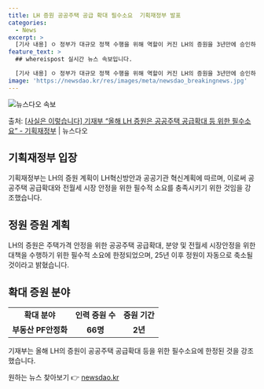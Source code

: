 ```yaml
---
title: LH 증원 공공주택 공급 확대 필수소요  기획재정부 발표
categories:
  - News
excerpt: >
  [기사 내용] ㅇ 정부가 대규모 정책 수행을 위해 역할이 커진 LH의 증원을 3년만에 승인하면서 LH의 방만…
feature_text: >
  ## whereispost 실시간 뉴스 속보입니다.

  [기사 내용] ㅇ 정부가 대규모 정책 수행을 위해 역할이 커진 LH의 증원을 3년만에 승인하면서 LH의 방만…
image: 'https://newsdao.kr/res/images/meta/newsdao_breakingnews.jpg'
---
```


![뉴스다오 속보](https://newsdao.kr/res/images/meta/newsdao_breakingnews.jpg)

<p>출처: <a href="https://newsdao.kr/3708" rel="dofollow">[사실은 이렇습니다] 기재부 “올해 LH 증원은 공공주택 공급확대 등 위한 필수소요” - 기획재정부</a> | 뉴스다오</p>

<h2 data-ke-size="size26">기획재정부 입장</h2>
<p data-ke-size="size16">기획재정부는 LH의 증원 계획이 LH혁신방안과 공공기관 혁신계획에 따르며, 이로써 공공주택 공급확대와 전월세 시장 안정을 위한 필수적 소요를 충족시키기 위한 것임을 강조했습니다.</p>

<h2 data-ke-size="size26">정원 증원 계획</h2>
<p data-ke-size="size16">LH의 증원은 주택가격 안정을 위한 공공주택 공급확대, 분양 및 전월세 시장안정을 위한 대책을 수행하기 위한 필수적 소요에 한정되었으며, 25년 이후 정원이 자동으로 축소될 것이라고 밝혔습니다.</p>

<h2 data-ke-size="size26">확대 증원 분야</h2>
<table>
	<tbody>
		<tr>
			<td style="text-align: center; height: 17px;"><b>확대 분야</b></td>
			<td style="text-align: center; height: 17px;"><b>인력 증원 수</b></td>
			<td style="text-align: center; height: 17px;"><b>증원 기간</b></td>
		</tr>
		<tr>
			<td style="text-align: center; height: 17px;"><b>부동산 PF안정화</b></td>
			<td style="text-align: center; height: 17px;"><b>66명</b></td>
			<td style="text-align: center; height: 17px;"><b>2년</b></td>
		</tr>
	</tbody>
</table>

<p data-ke-size="size16">기재부는 올해 LH의 증원이 공공주택 공급확대 등을 위한 필수소요에 한정된 것을 강조했습니다.</p> 

원하는 뉴스 찾아보기 👉 <a href="https://newsdao.kr" rel="dofollow">newsdao.kr</a>


